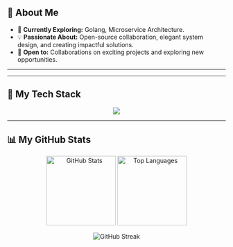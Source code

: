 ## 👋 About Me

- 🔭 **Currently Exploring:** Golang, Microservice Architecture.
- 💡 **Passionate About:** Open-source collaboration, elegant system design, and creating impactful solutions.
- 🤝 **Open to:** Collaborations on exciting projects and exploring new opportunities.
---

---

## 🚀 My Tech Stack  
<p align="center">
  <a href="https://skillicons.dev">
    <img src="https://skillicons.dev/icons?i=js,ts,react,nextjs,tailwind,nodejs,express,mongodb,postgresql,prisma,docker,bash,go&perline=15" />
  </a>
</p>


---

## 📊 My GitHub Stats  
<p align="center">
  <img src="https://github-readme-stats.vercel.app/api?username=anshvermaaa&theme=tokyonight&show_icons=true&hide_border=true" height="160" alt="GitHub Stats"/>
  <img src="https://github-readme-stats.vercel.app/api/top-langs/?username=anshvermaaa&theme=tokyonight&show_icons=true&hide_border=true&layout=compact" height="160" alt="Top Languages"/>
</p>
<p align="center">
  <img src="https://github-readme-streak-stats.herokuapp.com/?user=anshvermaaa&theme=tokyonight&hide_border=true" alt="GitHub Streak"/>
</p>
